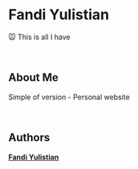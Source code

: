 # Fandi Yulistian
:mouse: This is all I have 


<br>


## About Me
Simple of version - Personal website


<br>


## Authors
[**Fandi Yulistian**](https://github.com/fyulistian)
